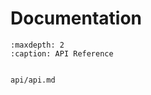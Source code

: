# Documentation

<!-- ```{toctree}
:maxdepth: 1
:caption: Content


api/api.md
``` -->

```{toctree}
:maxdepth: 2
:caption: API Reference


api/api.md
```
